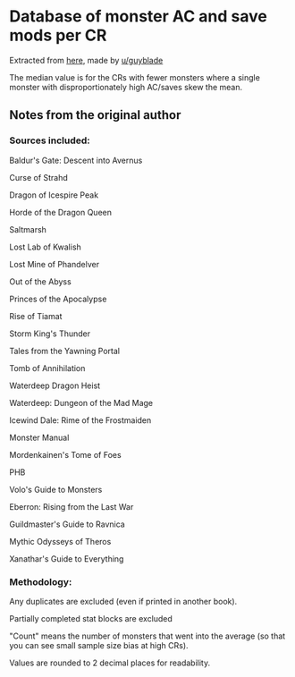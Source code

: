 # Database of monster AC and save mods per CR

Extracted from [here](https://www.reddit.com/r/dndnext/comments/jnol3b/table_of_average_acs_saving_throws_by_cr/), made by [u/guyblade](https://www.reddit.com/user/guyblade/)

The median value is for the CRs with fewer monsters where a single monster with disproportionately high AC/saves skew the mean.

## Notes from the original author

### Sources included:

Baldur's Gate: Descent into Avernus

Curse of Strahd

Dragon of Icespire Peak

Horde of the Dragon Queen

Saltmarsh

Lost Lab of Kwalish

Lost Mine of Phandelver

Out of the Abyss

Princes of the Apocalypse

Rise of Tiamat

Storm King's Thunder

Tales from the Yawning Portal

Tomb of Annihilation

Waterdeep Dragon Heist

Waterdeep: Dungeon of the Mad Mage

Icewind Dale: Rime of the Frostmaiden

Monster Manual

Mordenkainen's Tome of Foes

PHB

Volo's Guide to Monsters

Eberron: Rising from the Last War

Guildmaster's Guide to Ravnica

Mythic Odysseys of Theros

Xanathar's Guide to Everything

### Methodology:

Any duplicates are excluded (even if printed in another book).

Partially completed stat blocks are excluded

"Count" means the number of monsters that went into the average (so that you can see small sample size bias at high CRs).

Values are rounded to 2 decimal places for readability.
